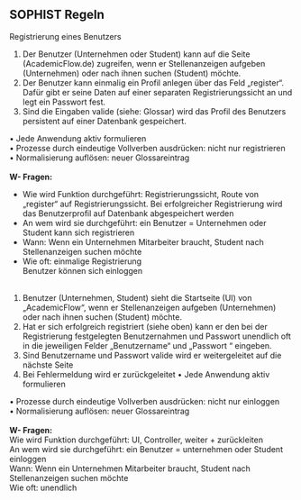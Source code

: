 ## SOPHIST Regeln
Registrierung eines Benutzers<br/>
1) Der Benutzer (Unternehmen oder Student) kann auf die Seite (AcademicFlow.de) zugreifen, wenn er Stellenanzeigen aufgeben (Unternehmen) oder nach ihnen suchen (Student) möchte.<br/>
2) Der Benutzer kann einmalig ein Profil anlegen über das Feld „register“. Dafür gibt er seine Daten auf einer separaten Registrierungssicht an und legt ein Passwort fest. <br/>
3) Sind die Eingaben valide (siehe: Glossar) wird das Profil des Benutzers persistent auf einer Datenbank gespeichert.<br/>


• Jede Anwendung aktiv formulieren<br/>
    • Prozesse durch eindeutige Vollverben ausdrücken: nicht nur registrieren<br/>
    • Normalisierung auflösen: neuer Glossareintrag <br/><br/>
**W- Fragen:**<br/>
- Wie wird Funktion durchgeführt: Registrierungssicht, Route von „register“ auf Registrierungssicht. Bei erfolgreicher Registrierung wird das Benutzerprofil auf Datenbank abgespeichert werden <br/>
- An wem wird sie durchgeführt: ein Benutzer = Unternehmen oder Student kann sich registrieren<br/>
- Wann: Wenn ein Unternehmen Mitarbeiter braucht, Student nach Stellenanzeigen suchen möchte <br/>
- Wie oft: einmalige Registrierung<br/>
Benutzer können sich einloggen<br/><br/>
1. Benutzer (Unternehmen, Student) sieht die Startseite (UI) von „AcademicFlow“, wenn er Stellenanzeigen aufgeben (Unternehmen) oder nach ihnen suchen (Student) möchte.
2. Hat er sich erfolgreich registriert (siehe oben) kann er den bei der Registrierung festgelegten Benutzernahmen und Passwort unendlich oft in die jeweiligen Felder „Benutzername“ und „Passwort “ eingeben.
3. Sind Benutzername und Passwort valide wird er weitergeleitet auf die nächste Seite
4. Bei Fehlermeldung wird er zurückgeleitet
• Jede Anwendung aktiv formulieren
  
• Prozesse durch eindeutige Vollverben ausdrücken: nicht nur einloggen <br/>
• Normalisierung auflösen: neuer Glossareintrag <br/><br/>
**W- Fragen:**<br/>
Wie wird Funktion durchgeführt: UI, Controller, weiter + zurückleiten <br/>
An wem wird sie durchgeführt: ein Benutzer = unternehmen oder Student einloggen <br/>
Wann: Wenn ein Unternehmen Mitarbeiter braucht, Student nach Stellenanzeigen suchen möchte <br/>
Wie oft: unendlich
